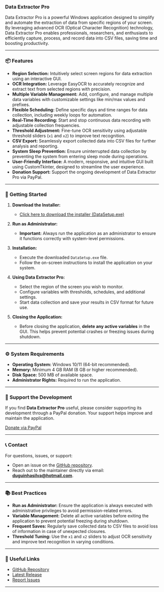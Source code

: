
### **Data Extractor Pro**

Data Extractor Pro is a powerful Windows application designed to simplify and automate the extraction of data from specific regions of your screen. By leveraging advanced OCR (Optical Character Recognition) technology, Data Extractor Pro enables professionals, researchers, and enthusiasts to efficiently capture, process, and record data into CSV files, saving time and boosting productivity.

---

### 📦 **Features**
- **Region Selection:** Intuitively select screen regions for data extraction using an interactive GUI.
- **OCR Integration:** Leverage EasyOCR to accurately recognize and extract text from selected regions with precision.
- **Multiple Variable Management:** Add, configure, and manage multiple data variables with customizable settings like min/max values and prefixes.
- **Flexible Scheduling:** Define specific days and time ranges for data collection, including weekly loops for automation.
- **Real-Time Recording:** Start and stop continuous data recording with adjustable collection frequencies.
- **Threshold Adjustment:** Fine-tune OCR sensitivity using adjustable threshold sliders (`x1` and `x2`) to improve text recognition.
- **CSV Export:** Seamlessly export collected data into CSV files for further analysis and reporting.
- **System Sleep Prevention:** Ensure uninterrupted data collection by preventing the system from entering sleep mode during operations.
- **User-Friendly Interface:** A modern, responsive, and intuitive GUI built using CustomTkinter, designed to streamline the user experience.
- **Donation Support:** Support the ongoing development of Data Extractor Pro via PayPal.

---

### 🚀 **Getting Started**
1. **Download the Installer:**
   - [Click here to download the installer (DataSetup.exe)](https://github.com/duguinhaSilva/DataExtractorPro/releases/download/1.3.0.0/DataSetup.exe)

2. **Run as Administrator:**
   - **Important:** Always run the application as an administrator to ensure it functions correctly with system-level permissions.

3. **Installation:**
   - Execute the downloaded `DataSetup.exe` file.
   - Follow the on-screen instructions to install the application on your system.

4. **Using Data Extractor Pro:**
   - Select the region of the screen you wish to monitor.
   - Configure variables with thresholds, schedules, and additional settings.
   - Start data collection and save your results in CSV format for future use.

5. **Closing the Application:**
   - Before closing the application, **delete any active variables** in the GUI. This helps prevent potential crashes or freezing issues during shutdown.

---

### ⚙️ **System Requirements**
- **Operating System:** Windows 10/11 (64-bit recommended).
- **Memory:** Minimum 4 GB RAM (8 GB or higher recommended).
- **Disk Space:** 500 MB of available space.
- **Administrator Rights:** Required to run the application.

---

### 🙏 **Support the Development**
If you find **Data Extractor Pro** useful, please consider supporting its development through a PayPal donation. Your support helps improve and maintain the application.

[Donate via PayPal](https://www.paypal.com/donate/?business=SCXR4UE2PL66S&no_recurring=0&item_name=NonAPICaptor+simplify+screen+data+extraction%2C+helping+professionals+and+researchers+save+time+and+boost+efficiency.&currency_code=USD)

---

### 📞 **Contact**
For questions, issues, or support:
- Open an issue on the [GitHub repository](https://github.com/duguinhaSilva/DataExtractorPro/issues).
- Reach out to the maintainer directly via email: **duguinhasilva@hotmail.com**.

---

### 📚 **Best Practices**
- **Run as Administrator:** Ensure the application is always executed with administrative privileges to avoid permission-related errors.
- **Variable Management:** Delete all active variables before exiting the application to prevent potential freezing during shutdown.
- **Frequent Saves:** Regularly save collected data to CSV files to avoid loss of information in case of unexpected closures.
- **Threshold Tuning:** Use the `x1` and `x2` sliders to adjust OCR sensitivity and improve text recognition in varying conditions.

---

### 🔗 **Useful Links**
- [GitHub Repository](https://github.com/duguinhaSilva/DataExtractorPro)
- [Latest Release](https://github.com/duguinhaSilva/DataExtractorPro/releases/latest)
- [Report Issues](https://github.com/duguinhaSilva/DataExtractorPro/issues)

---

